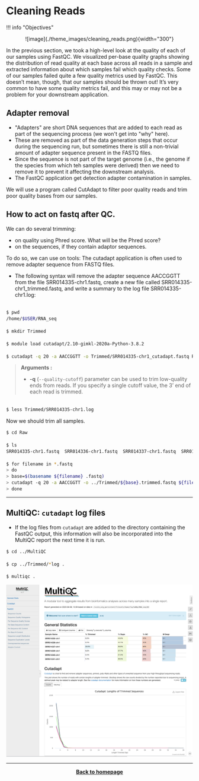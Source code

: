 # Cleaning Reads

!!! info "Objectives"

<center>
![image](./theme_images/cleaning_reads.png){width="300"}
</center>

In the previous section, we took a high-level look at the quality of each of our samples using FastQC. We visualized per-base quality graphs showing the distribution of read quality at each base across all reads in a sample and extracted information about which samples fail which quality checks. Some of our samples failed quite a few quality metrics used by FastQC. This doesn’t mean, though, that our samples should be thrown out! It’s very common to have some quality metrics fail, and this may or may not be a problem for your downstream application. 

## Adapter removal

- "Adapters" are short DNA sequences that are added to each read as part of the sequencing process (we won't get into "why" here).
- These are removed as part of the data generation steps that occur during the sequencing run, but sometimes there is still a non-trivial amount of adapter sequence present in the FASTQ files.
- Since the sequence is not part of the target genome (i.e., the genome if the species from which teh samples were derived) then we need to remove it to prevent it affecting the downstream analysis.
- The FastQC application get detection adapter contamination in samples.

We will use a program called CutAdapt to filter poor quality reads and trim poor quality bases from our samples.


## How to act on fastq after QC.

We can do several trimming:

  * on quality using Phred score. What will be the Phred score?
  * on the sequences, if they contain adaptor sequences.

To do so, we can use on tools: The cutadapt application is often used to remove adapter sequence
from FASTQ files.
- The following syntax will remove the adapter sequence AACCGGTT from the file SRR014335-chr1.fastq, create a new file called SRR014335-chr1_trimmed.fastq, and write a summary to the log file SRR014335-chr1.log:

```bash

$ pwd
/home/$USER/RNA_seq

$ mkdir Trimmed

$ module load cutadapt/2.10-gimkl-2020a-Python-3.8.2

$ cutadapt -q 20 -a AACCGGTT -o Trimmed/SRR014335-chr1_cutadapt.fastq Raw/SRR014335-chr1.fastq > Trimmed/SRR014335-chr1.log

```
>**Arguments :**
>* **-q** (`--quality-cutoff`)  parameter can be used to trim low-quality ends from reads. If you specify a single cutoff value, the 3’ end of each read is trimmed.

```bash

$ less Trimmed/SRR014335-chr1.log

```

Now we should trim all samples.

```bash 
$ cd Raw

$ ls
SRR014335-chr1.fastq  SRR014336-chr1.fastq  SRR014337-chr1.fastq  SRR014339-chr1.fastq  SRR014340-chr1.fastq  SRR014341-chr1.fastq

$ for filename in *.fastq
> do 
> base=$(basename ${filename} .fastq)
> cutadapt -q 20 -a AACCGGTT -o ../Trimmed/${base}.trimmed.fastq ${filename} > ../Trimmed/${base}.log
> done
```

---

## MultiQC: `cutadapt` log files

 - If the log files from `cutadapt` are added to the directory containing the FastQC output, this information will also be incorporated into the MultiQC report the next time it is run.
 
```bash
$ cd ../MultiQC
 
$ cp ../Trimmed/*log .

$ multiqc .
```
![image](./Images/MQC2.png)

- - - 


<p align="center"><b><a class="btn" href="https://genomicsaotearoa.github.io/RNA-seq-workshop/" style="background: var(--bs-dark);font-weight:bold">Back to homepage</a></b></p>